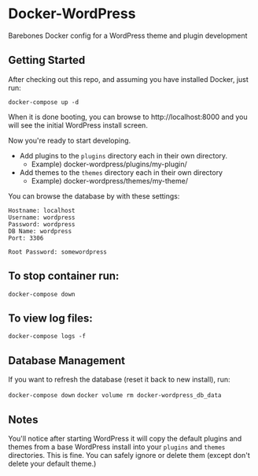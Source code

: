 # Docker-WordPress

Barebones Docker config for a WordPress theme and plugin development



## Getting Started

After checking out this repo, and assuming you have installed Docker, just run:

`docker-compose up -d`

When it is done booting, you can browse to http://localhost:8000 and you will see the initial WordPress install screen.

Now you're ready to start developing.

* Add plugins to the `plugins` directory each in their own directory.
  * Example)  docker-wordpress/plugins/my-plugin/
* Add themes to the `themes` directory each in their own directory
  * Example)  docker-wordpress/themes/my-theme/

You can browse the database by with these settings:

```
Hostname: localhost
Username: wordpress
Password: wordpress
DB Name: wordpress
Port: 3306

Root Password: somewordpress
```



## To stop container run:

`docker-compose down`



## To view log files:

`docker-compose logs -f`



## Database Management

If you want to refresh the database (reset it back to new install), run:

`docker-compose down`
`docker volume rm docker-wordpress_db_data`



## Notes

You'll notice after starting WordPress it will copy the default plugins and themes from a base WordPress install into your `plugins` and `themes` directories. This is fine. You can safely ignore or delete them (except don't delete your default theme.)
